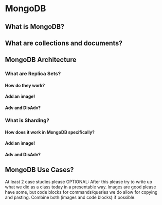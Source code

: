 # MongoDB

## What is MongoDB?
## What are collections and documents?
## MongoDB Architecture
### What are Replica Sets?
#### How do they work?
#### Add an image!
#### Adv and DisAdv?
### What is Sharding?
#### How does it work in MongoDB specifically?
#### Add an image!
#### Adv and DisAdv?
## MongoDB Use Cases?
At least 2 case studies please
OPTIONAL: After this please try to write up what we did as a class today in a presentable way.
Images are good please have some, but code blocks for commands/queries we do allow for copying and pasting. Combine both (images and code blocks) if possible.